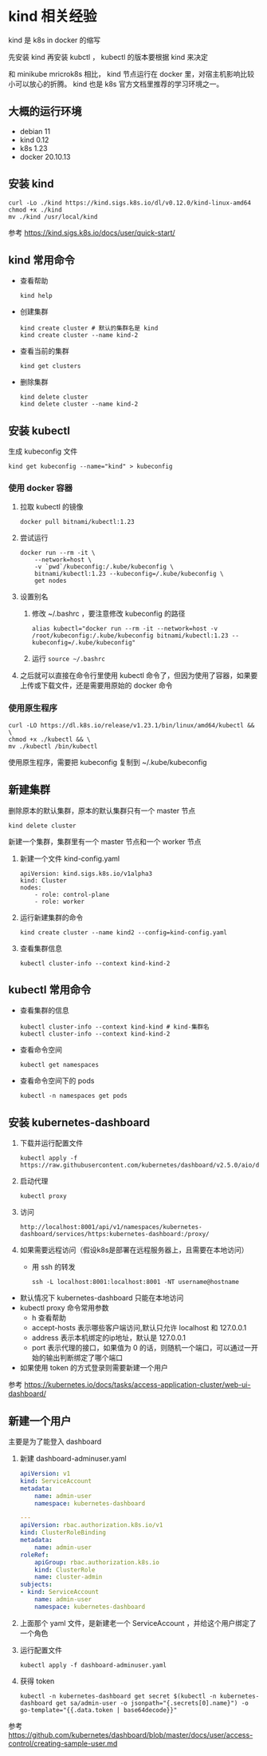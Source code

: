 # kind 相关经验

kind 是 k8s in docker 的缩写

先安装 kind 再安装 kubctl ， kubectl 的版本要根据 kind 来决定

和 minikube mricrok8s 相比， kind 节点运行在 docker 里，对宿主机影响比较小可以放心的折腾。
kind 也是 k8s 官方文档里推荐的学习环境之一。

## 大概的运行环境

- debian 11
- kind 0.12
- k8s 1.23
- docker 20.10.13

## 安装 kind

```
curl -Lo ./kind https://kind.sigs.k8s.io/dl/v0.12.0/kind-linux-amd64
chmod +x ./kind
mv ./kind /usr/local/kind
```

参考 https://kind.sigs.k8s.io/docs/user/quick-start/

## kind 常用命令

- 查看帮助
    ```
    kind help
    ```

- 创建集群
    ```
    kind create cluster # 默认的集群名是 kind
    kind create cluster --name kind-2
    ```

- 查看当前的集群
    ```
    kind get clusters
    ```

- 删除集群
    ```
    kind delete cluster
    kind delete cluster --name kind-2
    ```

## 安装 kubectl

生成 kubeconfig 文件
```
kind get kubeconfig --name="kind" > kubeconfig
```

### 使用 docker 容器

1. 拉取 kubectl 的镜像
    ```
    docker pull bitnami/kubectl:1.23
    ```

1. 尝试运行
    ```
    docker run --rm -it \
        --network=host \
        -v `pwd`/kubeconfig:/.kube/kubeconfig \
        bitnami/kubectl:1.23 --kubeconfig=/.kube/kubeconfig \
        get nodes
    ```

1. 设置别名
    1. 修改 ~/.bashrc ，要注意修改 kubeconfig 的路径
        ```
        alias kubectl="docker run --rm -it --network=host -v /root/kubeconfig:/.kube/kubeconfig bitnami/kubectl:1.23 --kubeconfig=/.kube/kubeconfig"
        ```
    1. 运行 `source ~/.bashrc`

1. 之后就可以直接在命令行里使用 kubectl 命令了，但因为使用了容器，如果要上传或下载文件，还是需要用原始的 docker 命令

### 使用原生程序

```
curl -LO https://dl.k8s.io/release/v1.23.1/bin/linux/amd64/kubectl && \
chmod +x ./kubectl && \
mv ./kubectl /bin/kubectl
```

使用原生程序，需要把 kubeconfig 复制到 ~/.kube/kubeconfig

## 新建集群

删除原本的默认集群，原本的默认集群只有一个 master 节点
```
kind delete cluster
```

新建一个集群，集群里有一个 master 节点和一个 worker 节点

1. 新建一个文件 kind-config.yaml
    ```
    apiVersion: kind.sigs.k8s.io/v1alpha3
    kind: Cluster
    nodes:
        - role: control-plane
        - role: worker
    ```

1. 运行新建集群的命令
    ```
    kind create cluster --name kind2 --config=kind-config.yaml
    ```

1. 查看集群信息
    ```
    kubectl cluster-info --context kind-kind-2
    ```

## kubectl 常用命令

- 查看集群的信息
    ```
    kubectl cluster-info --context kind-kind # kind-集群名
    kubectl cluster-info --context kind-kind-2
    ```

- 查看命令空间
    ```
    kubectl get namespaces
    ```

- 查看命令空间下的 pods
    ```
    kubectl -n namespaces get pods
    ```

## 安装 kubernetes-dashboard

1. 下载并运行配置文件
    ```
    kubectl apply -f https://raw.githubusercontent.com/kubernetes/dashboard/v2.5.0/aio/deploy/recommended.yaml
    ```

1. 启动代理
    ```
    kubectl proxy
    ```

1. 访问
    ```
    http://localhost:8001/api/v1/namespaces/kubernetes-dashboard/services/https:kubernetes-dashboard:/proxy/
    ```

1. 如果需要远程访问（假设k8s是部署在远程服务器上，且需要在本地访问）
    - 用 ssh 的转发
        ```
        ssh -L localhost:8001:localhost:8001 -NT username@hostname
        ```

- 默认情况下 kubernetes-dashboard 只能在本地访问
- kubectl proxy 命令常用参数
    - h 查看帮助
    - accept-hosts 表示哪些客户端访问,默认只允许 localhost 和 127.0.0.1
    - address 表示本机绑定的ip地址，默认是 127.0.0.1
    - port 表示代理的接口，如果值为 0 的话，则随机一个端口，可以通过一开始的输出判断绑定了哪个端口
- 如果使用 token 的方式登录则需要新建一个用户

参考 https://kubernetes.io/docs/tasks/access-application-cluster/web-ui-dashboard/

## 新建一个用户

主要是为了能登入 dashboard

1. 新建 dashboard-adminuser.yaml
    ```yaml
    apiVersion: v1
    kind: ServiceAccount
    metadata:
        name: admin-user
        namespace: kubernetes-dashboard

    ---
    apiVersion: rbac.authorization.k8s.io/v1
    kind: ClusterRoleBinding
    metadata:
        name: admin-user
    roleRef:
        apiGroup: rbac.authorization.k8s.io
        kind: ClusterRole
        name: cluster-admin
    subjects:
    - kind: ServiceAccount
        name: admin-user
        namespace: kubernetes-dashboard
    ```

1. 上面那个 yaml 文件，是新建老一个 ServiceAccount ，并给这个用户绑定了一个角色
1. 运行配置文件
    ```
    kubectl apply -f dashboard-adminuser.yaml
    ```
1. 获得 token
    ```
    kubectl -n kubernetes-dashboard get secret $(kubectl -n kubernetes-dashboard get sa/admin-user -o jsonpath="{.secrets[0].name}") -o go-template="{{.data.token | base64decode}}"
    ```

参考 https://github.com/kubernetes/dashboard/blob/master/docs/user/access-control/creating-sample-user.md
